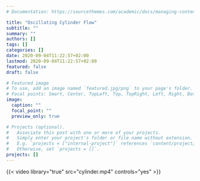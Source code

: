 ```yaml
---
# Documentation: https://sourcethemes.com/academic/docs/managing-content/

title: "Oscillating Cylinder Flow"
subtitle: ""
summary: ""
authors: []
tags: []
categories: []
date: 2020-09-04T11:22:57+02:00
lastmod: 2020-09-04T11:22:57+02:00
featured: false
draft: false

# Featured image
# To use, add an image named `featured.jpg/png` to your page's folder.
# Focal points: Smart, Center, TopLeft, Top, TopRight, Left, Right, BottomLeft, Bottom, BottomRight.
image:
  caption: ""
  focal_point: ""
  preview_only: true

# Projects (optional).
#   Associate this post with one or more of your projects.
#   Simply enter your project's folder or file name without extension.
#   E.g. `projects = ["internal-project"]` references `content/project/deep-learning/index.md`.
#   Otherwise, set `projects = []`.
projects: []
---
```


{{< video library="true" src="cylinder.mp4" controls="yes" >}}

